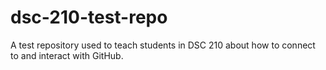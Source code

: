 # dsc-210-test-repo
A test repository used to teach students in DSC 210 about how to connect to and interact with GitHub.
